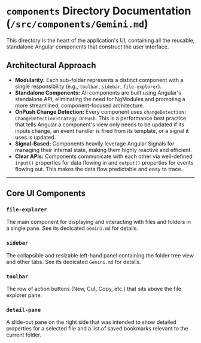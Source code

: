 # `components` Directory Documentation (`/src/components/Gemini.md`)

This directory is the heart of the application's UI, containing all the reusable, standalone Angular components that construct the user interface.

## Architectural Approach

- **Modularity:** Each sub-folder represents a distinct component with a single responsibility (e.g., `toolbar`, `sidebar`, `file-explorer`).
- **Standalone Components:** All components are built using Angular's standalone API, eliminating the need for NgModules and promoting a more streamlined, component-focused architecture.
- **OnPush Change Detection:** Every component uses `changeDetection: ChangeDetectionStrategy.OnPush`. This is a performance best practice that tells Angular a component's view only needs to be updated if its inputs change, an event handler is fired from its template, or a signal it uses is updated.
- **Signal-Based:** Components heavily leverage Angular Signals for managing their internal state, making them highly reactive and efficient.
- **Clear APIs:** Components communicate with each other via well-defined `input()` properties for data flowing in and `output()` properties for events flowing out. This makes the data flow predictable and easy to trace.

---
## Core UI Components

### `file-explorer`
The main component for displaying and interacting with files and folders in a single pane. See its dedicated `Gemini.md` for details.

### `sidebar`
The collapsible and resizable left-hand panel containing the folder tree view and other tabs. See its dedicated `Gemini.md` for details.

### `toolbar`
The row of action buttons (New, Cut, Copy, etc.) that sits above the file explorer pane.

### `detail-pane`
A slide-out pane on the right side that was intended to show detailed properties for a selected file and a list of saved bookmarks relevant to the current folder.

